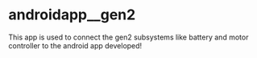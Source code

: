 # androidapp__gen2
This app is used to connect the gen2 subsystems like battery and motor controller to the android app developed!
